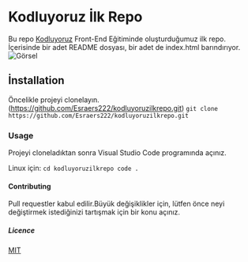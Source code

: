# **Kodluyoruz İlk Repo**

Bu repo [Kodluyoruz](https://kodluyoruz.org/tr/kodluyoruz/) Front-End Eğitiminde oluşturduğumuz ilk repo. İçerisinde bir adet README dosyası, bir adet de index.html barındırıyor.
![Görsel](https://github.com/Esraers222/kodluyoruzilkrepo)



## **İnstallation**

Öncelikle projeyi clonelayın.(https://github.com/Esraers222/kodluyoruzilkrepo.git)
 `
 git clone https://github.com/Esraers222/kodluyoruzilkrepo.git
 `
 ### **Usage**

 Projeyi cloneladıktan sonra Visual Studio Code programında açınız.

 Linux için:
 `
 cd kodluyoruzilkrepo
 code .
 `
 #### **Contributing**

 Pull requestler kabul edilir.Büyük değişiklikler için, lütfen önce neyi değiştirmek istediğinizi tartışmak için bir konu açınız.
 ##### **Licence**

 [MIT](https://github.com/Esraers222/kodluyoruzilkrepo/blob/5c90cf63362821e7a993536124cb9d992fe3a4f6/LICENSE)



